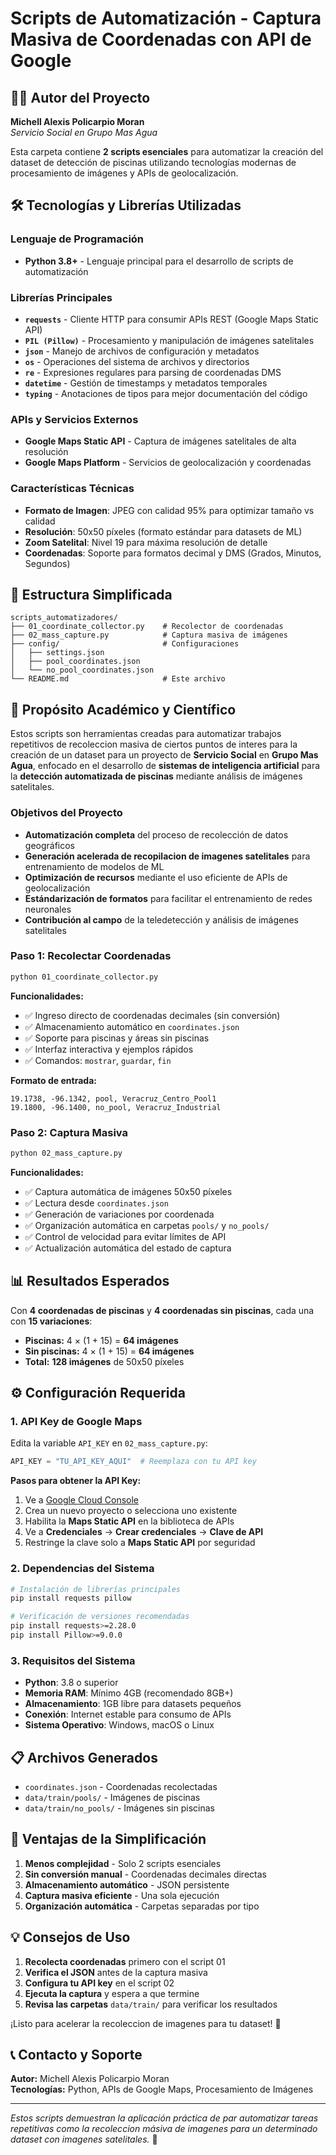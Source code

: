 # Scripts de Automatización - Captura Masiva de Coordenadas con API de Google

## 👨‍💻 **Autor del Proyecto**
**Michell Alexis Policarpio Moran**  
*Servicio Social en Grupo Mas Agua*  

Esta carpeta contiene **2 scripts esenciales** para automatizar la creación del dataset de detección de piscinas utilizando tecnologías modernas de procesamiento de imágenes y APIs de geolocalización.

## 🛠️ **Tecnologías y Librerías Utilizadas**

### **Lenguaje de Programación**
- **Python 3.8+** - Lenguaje principal para el desarrollo de scripts de automatización

### **Librerías Principales**
- **`requests`** - Cliente HTTP para consumir APIs REST (Google Maps Static API)
- **`PIL (Pillow)`** - Procesamiento y manipulación de imágenes satelitales
- **`json`** - Manejo de archivos de configuración y metadatos
- **`os`** - Operaciones del sistema de archivos y directorios
- **`re`** - Expresiones regulares para parsing de coordenadas DMS
- **`datetime`** - Gestión de timestamps y metadatos temporales
- **`typing`** - Anotaciones de tipos para mejor documentación del código

### **APIs y Servicios Externos**
- **Google Maps Static API** - Captura de imágenes satelitales de alta resolución
- **Google Maps Platform** - Servicios de geolocalización y coordenadas

### **Características Técnicas**
- **Formato de Imagen**: JPEG con calidad 95% para optimizar tamaño vs calidad
- **Resolución**: 50x50 píxeles (formato estándar para datasets de ML)
- **Zoom Satelital**: Nivel 19 para máxima resolución de detalle
- **Coordenadas**: Soporte para formatos decimal y DMS (Grados, Minutos, Segundos)

## 📁 Estructura Simplificada

```
scripts_automatizadores/
├── 01_coordinate_collector.py    # Recolector de coordenadas
├── 02_mass_capture.py            # Captura masiva de imágenes
├── config/                       # Configuraciones
│   ├── settings.json
│   ├── pool_coordinates.json
│   └── no_pool_coordinates.json
└── README.md                     # Este archivo
```

## 🎯 **Propósito Académico y Científico**

Estos scripts son herramientas creadas para automatizar trabajos repetitivos de recoleccion masiva de ciertos puntos de interes para la creación de un dataset para un proyecto de **Servicio Social** en **Grupo Mas Agua**, enfocado en el desarrollo de **sistemas de inteligencia artificial** para la **detección automatizada de piscinas** mediante análisis de imágenes satelitales.

### **Objetivos del Proyecto**
- **Automatización completa** del proceso de recolección de datos geográficos
- **Generación acelerada de recopilacion de imagenes satelitales** para entrenamiento de modelos de ML
- **Optimización de recursos** mediante el uso eficiente de APIs de geolocalización
- **Estándarización de formatos** para facilitar el entrenamiento de redes neuronales
- **Contribución al campo** de la teledetección y análisis de imágenes satelitales

### Paso 1: Recolectar Coordenadas
```bash
python 01_coordinate_collector.py
```

**Funcionalidades:**
- ✅ Ingreso directo de coordenadas decimales (sin conversión)
- ✅ Almacenamiento automático en `coordinates.json`
- ✅ Soporte para piscinas y áreas sin piscinas
- ✅ Interfaz interactiva y ejemplos rápidos
- ✅ Comandos: `mostrar`, `guardar`, `fin`

**Formato de entrada:**
```
19.1738, -96.1342, pool, Veracruz_Centro_Pool1
19.1800, -96.1400, no_pool, Veracruz_Industrial
```

### Paso 2: Captura Masiva
```bash
python 02_mass_capture.py
```

**Funcionalidades:**
- ✅ Captura automática de imágenes 50x50 píxeles
- ✅ Lectura desde `coordinates.json`
- ✅ Generación de variaciones por coordenada
- ✅ Organización automática en carpetas `pools/` y `no_pools/`
- ✅ Control de velocidad para evitar límites de API
- ✅ Actualización automática del estado de captura

## 📊 Resultados Esperados

Con **4 coordenadas de piscinas** y **4 coordenadas sin piscinas**, cada una con **15 variaciones**:

- **Piscinas:** 4 × (1 + 15) = **64 imágenes**
- **Sin piscinas:** 4 × (1 + 15) = **64 imágenes**
- **Total:** **128 imágenes** de 50x50 píxeles

## ⚙️ **Configuración Requerida**

### **1. API Key de Google Maps**
Edita la variable `API_KEY` en `02_mass_capture.py`:
```python
API_KEY = "TU_API_KEY_AQUI"  # Reemplaza con tu API key
```

**Pasos para obtener la API Key:**
1. Ve a [Google Cloud Console](https://console.cloud.google.com/)
2. Crea un nuevo proyecto o selecciona uno existente
3. Habilita la **Maps Static API** en la biblioteca de APIs
4. Ve a **Credenciales** → **Crear credenciales** → **Clave de API**
5. Restringe la clave solo a **Maps Static API** por seguridad

### **2. Dependencias del Sistema**
```bash
# Instalación de librerías principales
pip install requests pillow

# Verificación de versiones recomendadas
pip install requests>=2.28.0
pip install Pillow>=9.0.0
```

### **3. Requisitos del Sistema**
- **Python**: 3.8 o superior
- **Memoria RAM**: Mínimo 4GB (recomendado 8GB+)
- **Almacenamiento**: 1GB libre para datasets pequeños
- **Conexión**: Internet estable para consumo de APIs
- **Sistema Operativo**: Windows, macOS o Linux

## 📋 Archivos Generados

- `coordinates.json` - Coordenadas recolectadas
- `data/train/pools/` - Imágenes de piscinas
- `data/train/no_pools/` - Imágenes sin piscinas

## 🎯 Ventajas de la Simplificación

1. **Menos complejidad** - Solo 2 scripts esenciales
2. **Sin conversión manual** - Coordenadas decimales directas
3. **Almacenamiento automático** - JSON persistente
4. **Captura masiva eficiente** - Una sola ejecución
5. **Organización automática** - Carpetas separadas por tipo

## 💡 Consejos de Uso

1. **Recolecta coordenadas** primero con el script 01
2. **Verifica el JSON** antes de la captura masiva
3. **Configura tu API key** en el script 02
4. **Ejecuta la captura** y espera a que termine
5. **Revisa las carpetas** `data/train/` para verificar los resultados

¡Listo para acelerar la recoleccion de imagenes para tu dataset! 🎉

## 📞 **Contacto y Soporte**

**Autor:** Michell Alexis Policarpio Moran    
**Tecnologías:** Python, APIs de Google Maps, Procesamiento de Imágenes

---

*Estos scripts demuestran la aplicación práctica de par automatizar tareas repetitivas como la recoleccion másiva de imagenes para un determinado dataset con imagenes satelitales.* 🚀
